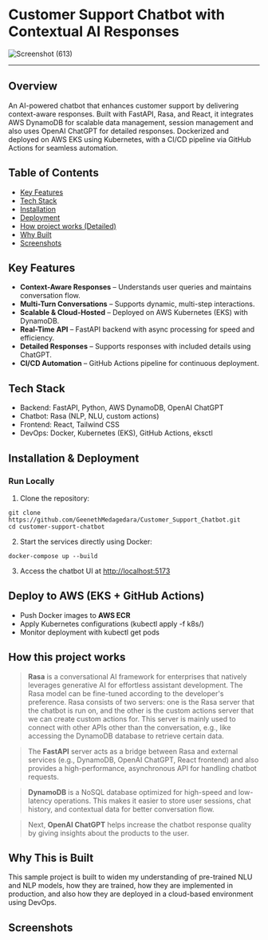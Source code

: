 # Customer Support Chatbot with Contextual AI Responses

![Screenshot (613)](https://github.com/user-attachments/assets/987362a2-6d06-4bd1-9e27-3537e9c7d61d)

---

## Overview

An AI-powered chatbot that enhances customer support by delivering context-aware responses. 
Built with FastAPI, Rasa, and React, it integrates AWS DynamoDB for scalable data management, session management and also uses OpenAI ChatGPT for detailed responses. 
Dockerized and deployed on AWS EKS using Kubernetes, 
with a CI/CD pipeline via GitHub Actions for seamless automation.

## Table of Contents

- [Key Features](#key-features)
- [Tech Stack](#tech-stack)
- [Installation](#installation--deployment)
- [Deployment](#deploy-to-aws-eks--github-actions)
- [How project works (Detailed)](#how-this-project-works)
- [Why Built](#why-this-is-built)
- [Screenshots](#screenshots)

## Key Features

- **Context-Aware Responses** – Understands user queries and maintains conversation flow.
- **Multi-Turn Conversations** – Supports dynamic, multi-step interactions.
- **Scalable & Cloud-Hosted** – Deployed on AWS Kubernetes (EKS) with DynamoDB.
- **Real-Time API** – FastAPI backend with async processing for speed and efficiency.
- **Detailed Responses** – Supports responses with included details using ChatGPT.
- **CI/CD Automation** – GitHub Actions pipeline for continuous deployment.

## Tech Stack

- Backend: FastAPI, Python, AWS DynamoDB, OpenAI ChatGPT
- Chatbot: Rasa (NLP, NLU, custom actions)
- Frontend: React, Tailwind CSS
- DevOps: Docker, Kubernetes (EKS), GitHub Actions, eksctl

## Installation & Deployment

### Run Locally

1. Clone the repository:

```
git clone https://github.com/GeenethMedagedara/Customer_Support_Chatbot.git
cd customer-support-chatbot
```

2. Start the services directly using Docker:

```
docker-compose up --build
```

3. Access the chatbot UI at [http://localhost:5173](http://localhost:5173)

## Deploy to AWS (EKS + GitHub Actions)

- Push Docker images to **AWS ECR**
- Apply Kubernetes configurations (kubectl apply -f k8s/)
- Monitor deployment with kubectl get pods

## How this project works

> **Rasa** is a conversational AI framework for enterprises that natively leverages generative AI for effortless assistant development. The Rasa model can be fine-tuned according to the developer's preference. Rasa consists of two servers: one is the Rasa server that the chatbot is run on, and the other is the custom actions server that we can create custom actions for. This server is mainly used to connect with other APIs other than the conversation, e.g., like accessing the DynamoDB database to retrieve certain data.

> The **FastAPI** server acts as a bridge between Rasa and external services (e.g., DynamoDB, OpenAI ChatGPT, React frontend) and also provides a high-performance, asynchronous API for handling chatbot requests.

> **DynamoDB** is a NoSQL database optimized for high-speed and low-latency operations. This makes it easier to store user sessions, chat history, and contextual data for better conversation flow.

> Next, **OpenAI ChatGPT** helps increase the chatbot response quality by giving insights about the products to the user.

## Why This is Built

This sample project is built to widen my understanding of pre-trained NLU and NLP models, how they are trained, how they are implemented in production, and also how they are deployed in a cloud-based environment using DevOps.

## Screenshots
